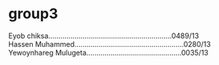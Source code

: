 # group3
Eyob chiksa.............................................................0489/13                                                          
Hassen Muhammed......................................................0280/13                                                                         
Yewoynhareg Mulugeta...............................................0035/13
